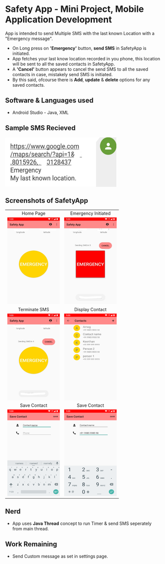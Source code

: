 

# Safety App - Mini Project, Mobile Application Development

  App is intended to send Multiple SMS with the last known Location with a "Emergency message". </br>
 - On Long press on **'Emergency'** button, **send SMS** in SafetyApp is initiated. </br>
 - App fetches your last know location recorded in you phone, this location will be sent to all the saved contacts in SafetyApp. </br>  
 - A **'Cancel'** button appears to cancel the send SMS to all the saved contacts in case, mistakely send SMS is initiated. </br>
 - By this said, ofcourse there is **Add**, **update** & **delete** options for any saved contacts. </br>

## Software & Languages used
- Android Studio - Java, XML

## Sample SMS Recieved

<img src="./docs/assets/myLastKnownLocation.jpg" alt="MyLastKnownLocation" width="360" height="160">


## Screenshots of SafetyApp

|  |  |
|:-------------------------:|:-------------------------:|
| Home Page | Emergency Initiated|
| <img alt="" src="./docs/assets/home_page.png" width="170" height="280"> |<img alt="" src="./docs/assets/send_sms.png" width="170" height="280">|
| Terminate SMS | Display Contact |
|<img alt="" src="./docs/assets/cancel_send_sms.png" width="170" height="280">|<img alt="" src="./docs/assets/display_contact.png" width="170" height="280">|
| Save Contact | Save Contact |
|<img alt="" src="./docs/assets/add_contact_name.png" width="170" height="280">|<img alt="" src="./docs/assets/add_contact_phone.png" width="170" height="280">|

## Nerd
- App uses **Java Thread** concept to run Timer & send SMS seperately from main thread.

## Work Remaining
- Send Custom message as set in settings page.
